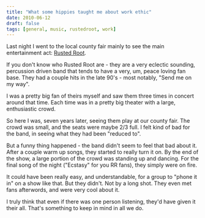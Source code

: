 ```yaml
---
title: "What some hippies taught me about work ethic"
date: 2010-06-12
draft: false
tags: [general, music, rustedroot, work]
---
```


Last night I went to the local county fair mainly to see the main entertainment act: <a href="https://rustedroot.com/">Rusted Root</a>.

If you don't know who Rusted Root are - they are a very eclectic sounding, percussion driven band that tends to have a very, um, peace loving fan base. They had a couple hits in the late 90's - most notably, "Send me on my way".

I was a pretty big fan of theirs myself and saw them three times in concert around that time. Each time was in a pretty big theater with a large, enthusiastic crowd.

So here I was, seven years later, seeing them play at our county fair. The crowd was small, and the seats were maybe 2/3 full. I felt kind of bad for the band, in seeing what they had been "reduced to".

But a funny thing happened - the band didn't seem to feel that bad about it. After a couple warm up songs, they started to really turn it on. By the end of the show, a large portion of the crowd was standing up and dancing. For the final song of the night ("Ecstasy" for you RR fans), they simply were on fire.

It could have been really easy, and understandable, for a group to "phone it in" on a show like that. But they didn't. Not by a long shot. They even met fans afterwords, and were very cool about it.

I truly think that even if there was one person listening, they'd have given it their all. That's something to keep in mind in all we do.
